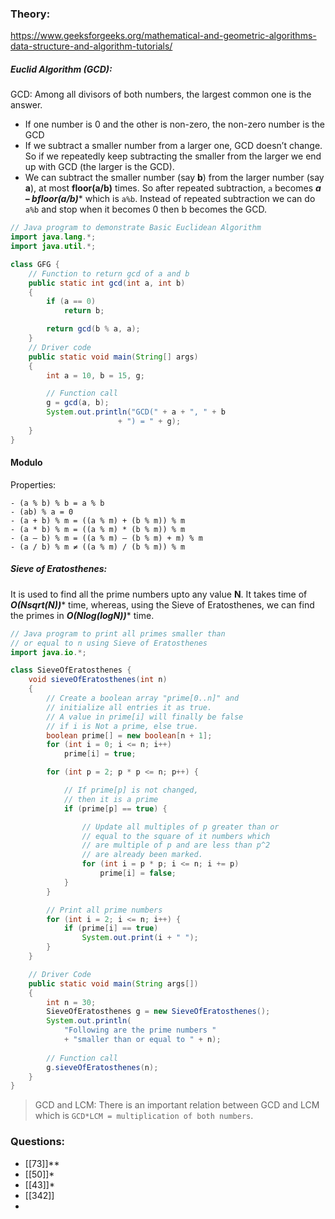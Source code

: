 ### Theory:
https://www.geeksforgeeks.org/mathematical-and-geometric-algorithms-data-structure-and-algorithm-tutorials/

##### Euclid Algorithm (GCD):
GCD: Among all divisors of both numbers, the largest common one is the answer.
- If one number is 0 and the other is non-zero, the non-zero number is the GCD
- If we subtract a smaller number from a larger one, GCD doesn’t change. So if we repeatedly keep subtracting the smaller from the larger we end up with GCD (the larger is the GCD).
- We can subtract the smaller number (say ****b****) from the larger number (say ****a****), at most ****floor(a/b)**** times. So after repeated subtraction, `a` becomes ****a – b*floor(a/b)**** which is `a%b`. Instead of repeated subtraction we can do `a%b` and stop when it becomes 0 then b becomes the GCD.
```java
// Java program to demonstrate Basic Euclidean Algorithm
import java.lang.*;
import java.util.*;

class GFG {
	// Function to return gcd of a and b
	public static int gcd(int a, int b)
	{
		if (a == 0)
			return b;

		return gcd(b % a, a);
	}
	// Driver code
	public static void main(String[] args)
	{
		int a = 10, b = 15, g;

		// Function call
		g = gcd(a, b);
		System.out.println("GCD(" + a + ", " + b
						+ ") = " + g);
	}
}
```

#### Modulo
Properties:
```
- (a % b) % b = a % b
- (ab) % a = 0
- (a + b) % m = ((a % m) + (b % m)) % m
- (a * b) % m = ((a % m) * (b % m)) % m
- (a – b) % m = ((a % m) – (b % m) + m) % m
- (a / b) % m ≠ ((a % m) / (b % m)) % m
```

##### Sieve of Eratosthenes:
It is used to find all the prime numbers upto any value ****N****. It takes time of ****O(N*sqrt(N))**** time, whereas, using the Sieve of Eratosthenes, we can find the primes in ****O(N*log(logN))**** time.
```java
// Java program to print all primes smaller than
// or equal to n using Sieve of Eratosthenes
import java.io.*;

class SieveOfEratosthenes {
	void sieveOfEratosthenes(int n)
	{
		// Create a boolean array "prime[0..n]" and
		// initialize all entries it as true.
		// A value in prime[i] will finally be false
		// if i is Not a prime, else true.
		boolean prime[] = new boolean[n + 1];
		for (int i = 0; i <= n; i++)
			prime[i] = true;

		for (int p = 2; p * p <= n; p++) {

			// If prime[p] is not changed,
			// then it is a prime
			if (prime[p] == true) {

				// Update all multiples of p greater than or
				// equal to the square of it numbers which
				// are multiple of p and are less than p^2
				// are already been marked.
				for (int i = p * p; i <= n; i += p)
					prime[i] = false;
			}
		}

		// Print all prime numbers
		for (int i = 2; i <= n; i++) {
			if (prime[i] == true)
				System.out.print(i + " ");
		}
	}

	// Driver Code
	public static void main(String args[])
	{
		int n = 30;
		SieveOfEratosthenes g = new SieveOfEratosthenes();
		System.out.println(
			"Following are the prime numbers "
			+ "smaller than or equal to " + n);
	
		// Function call
		g.sieveOfEratosthenes(n);
	}
}

```

> GCD and LCM: There is an important relation between GCD and LCM which is 
> `GCD*LCM = multiplication of both numbers`.
### Questions:
- [[73]]**
- [[50]]*
- [[43]]*
- [[342]]
- 